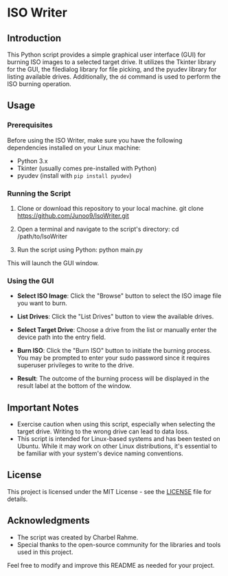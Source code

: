 # ISO Writer

## Introduction

This Python script provides a simple graphical user interface (GUI) for burning ISO images to a selected target drive. It utilizes the Tkinter library for the GUI, the filedialog library for file picking, and the pyudev library for listing available drives. Additionally, the `dd` command is used to perform the ISO burning operation.

## Usage

### Prerequisites

Before using the ISO Writer, make sure you have the following dependencies installed on your Linux machine:

- Python 3.x
- Tkinter (usually comes pre-installed with Python)
- pyudev (install with `pip install pyudev`)

### Running the Script

1. Clone or download this repository to your local machine.
git clone https://github.com/Junoo9/IsoWriter.git


2. Open a terminal and navigate to the script's directory:
cd /path/to/IsoWriter


3. Run the script using Python:
python main.py


This will launch the GUI window.

### Using the GUI

- **Select ISO Image**: Click the "Browse" button to select the ISO image file you want to burn.

- **List Drives**: Click the "List Drives" button to view the available drives.

- **Select Target Drive**: Choose a drive from the list or manually enter the device path into the entry field.

- **Burn ISO**: Click the "Burn ISO" button to initiate the burning process. You may be prompted to enter your sudo password since it requires superuser privileges to write to the drive.

- **Result**: The outcome of the burning process will be displayed in the result label at the bottom of the window.

## Important Notes

- Exercise caution when using this script, especially when selecting the target drive. Writing to the wrong drive can lead to data loss.
- This script is intended for Linux-based systems and has been tested on Ubuntu. While it may work on other Linux distributions, it's essential to be familiar with your system's device naming conventions.

## License

This project is licensed under the MIT License - see the [LICENSE](LICENSE) file for details.

## Acknowledgments

- The script was created by Charbel Rahme.
- Special thanks to the open-source community for the libraries and tools used in this project.

Feel free to modify and improve this README as needed for your project.

